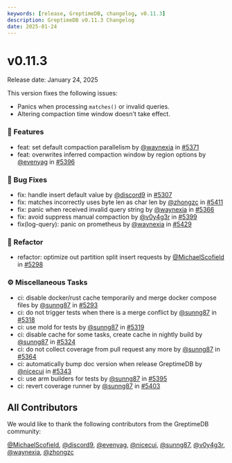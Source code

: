 ```yaml
---
keywords: [release, GreptimeDB, changelog, v0.11.3]
description: GreptimeDB v0.11.3 Changelog
date: 2025-01-24
---
```


# v0.11.3

Release date: January 24, 2025


This version fixes the following issues:
- Panics when processing `matches()` or invalid queries.
- Altering compaction time window doesn't take effect.


### 🚀 Features

* feat: set default compaction parallelism by [@waynexia](https://github.com/waynexia) in [#5371](https://github.com/GreptimeTeam/greptimedb/pull/5371)
* feat: overwrites inferred compaction window by region options by [@evenyag](https://github.com/evenyag) in [#5396](https://github.com/GreptimeTeam/greptimedb/pull/5396)


### 🐛 Bug Fixes

* fix: handle insert default value by [@discord9](https://github.com/discord9) in [#5307](https://github.com/GreptimeTeam/greptimedb/pull/5307)
* fix: matches incorrectly uses byte len as char len by [@zhongzc](https://github.com/zhongzc) in [#5411](https://github.com/GreptimeTeam/greptimedb/pull/5411)
* fix: panic when received invalid query string by [@waynexia](https://github.com/waynexia) in [#5366](https://github.com/GreptimeTeam/greptimedb/pull/5366)
* fix: avoid suppress manual compaction by [@v0y4g3r](https://github.com/v0y4g3r) in [#5399](https://github.com/GreptimeTeam/greptimedb/pull/5399)
* fix(log-query): panic on prometheus by [@waynexia](https://github.com/waynexia) in [#5429](https://github.com/GreptimeTeam/greptimedb/pull/5429)


### 🚜 Refactor

* refactor: optimize out partition split insert requests by [@MichaelScofield](https://github.com/MichaelScofield) in [#5298](https://github.com/GreptimeTeam/greptimedb/pull/5298)


### ⚙️ Miscellaneous Tasks

* ci: disable docker/rust cache temporarily and merge docker compose files by [@sunng87](https://github.com/sunng87) in [#5293](https://github.com/GreptimeTeam/greptimedb/pull/5293)
* ci: do not trigger tests when there is a merge conflict by [@sunng87](https://github.com/sunng87) in [#5318](https://github.com/GreptimeTeam/greptimedb/pull/5318)
* ci: use mold for tests by [@sunng87](https://github.com/sunng87) in [#5319](https://github.com/GreptimeTeam/greptimedb/pull/5319)
* ci: disable cache for some tasks, create cache in nightly build by [@sunng87](https://github.com/sunng87) in [#5324](https://github.com/GreptimeTeam/greptimedb/pull/5324)
* ci: do not collect coverage from pull request any more by [@sunng87](https://github.com/sunng87) in [#5364](https://github.com/GreptimeTeam/greptimedb/pull/5364)
* ci: automatically bump doc version when release GreptimeDB by [@nicecui](https://github.com/nicecui) in [#5343](https://github.com/GreptimeTeam/greptimedb/pull/5343)
* ci: use arm builders for tests by [@sunng87](https://github.com/sunng87) in [#5395](https://github.com/GreptimeTeam/greptimedb/pull/5395)
* ci: revert coverage runner by [@sunng87](https://github.com/sunng87) in [#5403](https://github.com/GreptimeTeam/greptimedb/pull/5403)


## All Contributors

We would like to thank the following contributors from the GreptimeDB community:

[@MichaelScofield](https://github.com/MichaelScofield), [@discord9](https://github.com/discord9), [@evenyag](https://github.com/evenyag), [@nicecui](https://github.com/nicecui), [@sunng87](https://github.com/sunng87), [@v0y4g3r](https://github.com/v0y4g3r), [@waynexia](https://github.com/waynexia), [@zhongzc](https://github.com/zhongzc)
